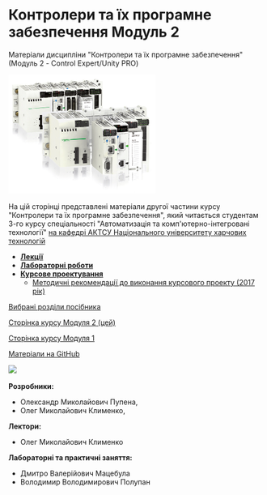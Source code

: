 # Контролери та їх програмне забезпечення Модуль 2
Матеріали дисципліни "Контролери та їх програмне забезпечення" (Модуль 2 - Control Expert/Unity PRO)

![](media/1.png)

На цій сторінці представлені матеріали другої частини курсу "Контролери та їх програмне забезпечення", який читається студентам 3-го курсу спеціальності "Автоматизація та комп'ютерно-інтегровані технології" [на кафедрі АКТСУ Національного університету харчових технологій](http://www.iasu-nuft.pp.ua/) 

- [**Лекції**](lec/README.md)
- [**Лабораторні роботи**](lab/README.md)
- [**Курсове проектування**](kurs/README.md)
  - [Методичні рекомендації до виконання курсового проекту (2017 рік)](kurs/metod2017/README.md)



[Вибрані розділи посібника](unitypro/articles/README.md)

[Сторінка курсу Модуля 2 (цей)](https://pupenasan.github.io/kpz2/)

[Сторінка курсу Модуля 1](https://romamirkevich.github.io/PLCBeginner/)



[Матеріали на GitHub](https://github.com/pupenasan/kpz2)

![](G:\san\AKIT\ДИСЦИП\кпз\GitVer\media\1.png)

**Розробники:**

- Олександр Миколайович Пупена, 
- Олег Миколайович Клименко, 

**Лектори:** 

- Олег Миколайович Клименко

**Лабораторні та практичні заняття:**

- Дмитро Валерійович Мацебула
- Володимир Володимирович Полупан

